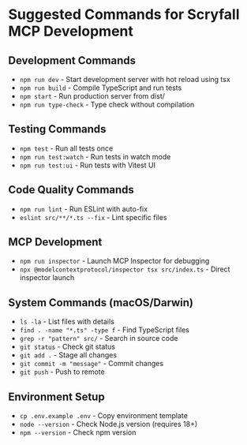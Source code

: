 # Suggested Commands for Scryfall MCP Development

## Development Commands
- `npm run dev` - Start development server with hot reload using tsx
- `npm run build` - Compile TypeScript and run tests
- `npm start` - Run production server from dist/
- `npm run type-check` - Type check without compilation

## Testing Commands
- `npm test` - Run all tests once
- `npm run test:watch` - Run tests in watch mode
- `npm run test:ui` - Run tests with Vitest UI

## Code Quality Commands
- `npm run lint` - Run ESLint with auto-fix
- `eslint src/**/*.ts --fix` - Lint specific files

## MCP Development
- `npm run inspector` - Launch MCP Inspector for debugging
- `npx @modelcontextprotocol/inspector tsx src/index.ts` - Direct inspector launch

## System Commands (macOS/Darwin)
- `ls -la` - List files with details
- `find . -name "*.ts" -type f` - Find TypeScript files
- `grep -r "pattern" src/` - Search in source code
- `git status` - Check git status
- `git add .` - Stage all changes
- `git commit -m "message"` - Commit changes
- `git push` - Push to remote

## Environment Setup
- `cp .env.example .env` - Copy environment template
- `node --version` - Check Node.js version (requires 18+)
- `npm --version` - Check npm version